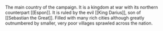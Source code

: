 The main country of the campaign. It is a kingdom at war with its northern counterpart [[Espon]]. It is ruled by the evil [[King Darius]], son of [[Sebastian the Great]]. Filled with many rich cities although greatly outnumbered by smaller, very poor villages sprawled across the nation. 